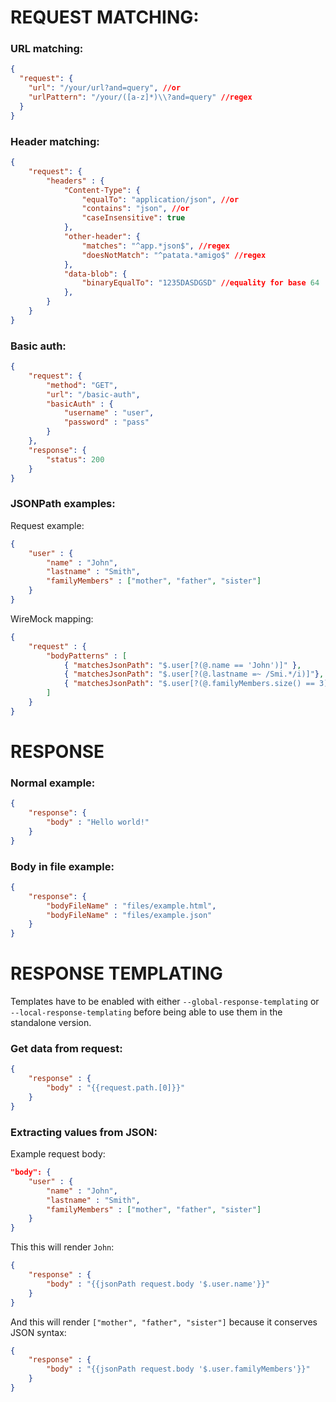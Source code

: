 # REQUEST MATCHING:

### URL matching:

```json
{
  "request": {
    "url": "/your/url?and=query", //or
    "urlPattern": "/your/([a-z]*)\\?and=query" //regex
  }
}
```

### Header matching:

```json
{
	"request": {
		"headers" : {
			"Content-Type": {
				"equalTo": "application/json", //or
				"contains": "json", //or
				"caseInsensitive": true
			},
			"other-header": {
				"matches": "^app.*json$", //regex
				"doesNotMatch": "^patata.*amigo$" //regex
			},
			"data-blob": {
				"binaryEqualTo": "1235DASDGSD" //equality for base 64
			},
		}
	}
}
```

### Basic auth:

```json
{
    "request": {
        "method": "GET",
        "url": "/basic-auth",
        "basicAuth" : {
            "username" : "user",
            "password" : "pass"
        }
    },
    "response": {
        "status": 200
    }
}
```

### JSONPath examples:

Request example:

```json
{
	"user" : {
		"name" : "John",
		"lastname" : "Smith",
		"familyMembers" : ["mother", "father", "sister"]
	}
}
```

WireMock mapping:

```json
{
	"request" : {
		"bodyPatterns" : [
			{ "matchesJsonPath": "$.user[?(@.name == 'John')]" }, 
			{ "matchesJsonPath": "$.user[?(@.lastname =~ /Smi.*/i)]"},
			{ "matchesJsonPath": "$.user[?(@.familyMembers.size() == 3)]"}
		]
	}
}
```

# RESPONSE

### Normal example:

```json
{
	"response": {
		"body" : "Hello world!"
	}
}
```

### Body in file example:

```json
{
	"response": {
		"bodyFileName" : "files/example.html",
		"bodyFileName" : "files/example.json"
	}
}
```

# RESPONSE TEMPLATING

Templates have to be enabled with either `--global-response-templating` or  `--local-response-templating` before being able to use them in the standalone version.

### Get data from request:

```json
{
	"response" : {
		"body" : "{{request.path.[0]}}"
	}
}
```

### Extracting values from JSON:

Example request body:

```json
"body": {
	"user" : {
		"name" : "John",
		"lastname" : "Smith",
		"familyMembers" : ["mother", "father", "sister"]
	}
}
```

This this will render `John`:

```json
{
	"response" : {
		"body" : "{{jsonPath request.body '$.user.name'}}"
	}
}
```

And this will render `["mother", "father", "sister"]` because it conserves JSON syntax:

```json
{
	"response" : {
		"body" : "{{jsonPath request.body '$.user.familyMembers'}}"
	}
}
```
